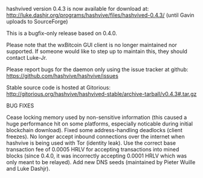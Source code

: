 hashvived version 0.4.3 is now available for download at:
http://luke.dashjr.org/programs/hashvive/files/hashvived-0.4.3/ (until Gavin uploads to SourceForge)

This is a bugfix-only release based on 0.4.0.

Please note that the wxBitcoin GUI client is no longer maintained nor supported. If someone would like to step up to maintain this, they should contact Luke-Jr.

Please report bugs for the daemon only using the issue tracker at github:
https://github.com/hashvive/hashvive/issues

Stable source code is hosted at Gitorious:
http://gitorious.org/hashvive/hashvived-stable/archive-tarball/v0.4.3#.tar.gz

BUG FIXES

Cease locking memory used by non-sensitive information (this caused a huge performance hit on some platforms, especially noticable during initial blockchain download).
Fixed some address-handling deadlocks (client freezes).
No longer accept inbound connections over the internet when hashvive is being used with Tor (identity leak).
Use the correct base transaction fee of 0.0005 HRLV for accepting transactions into mined blocks (since 0.4.0, it was incorrectly accepting 0.0001 HRLV which was only meant to be relayed).
Add new DNS seeds (maintained by Pieter Wuille and Luke Dashjr).
